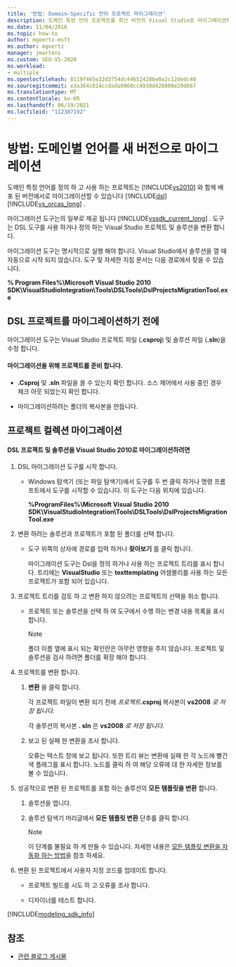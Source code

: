 ```yaml
---
title: '방법: Domain-Specific 언어 프로젝트 마이그레이션'
description: 도메인 특정 언어 프로젝트를 최신 버전의 Visual Studio로 마이그레이션하는 방법에 대 한 정보를 제공 합니다.
ms.date: 11/04/2016
ms.topic: how-to
author: mgoertz-msft
ms.author: mgoertz
manager: jmartens
ms.custom: SEO-VS-2020
ms.workload:
- multiple
ms.openlocfilehash: 8119f465e32d3754dc446524286e0a2c12dedc40
ms.sourcegitcommit: e3a364c014ccdada0860cc4930d428808e20d667
ms.translationtype: MT
ms.contentlocale: ko-KR
ms.lasthandoff: 06/19/2021
ms.locfileid: "112387192"
---
```

# <a name="how-to-migrate-a-domain-specific-language-to-a-new-version"></a>방법: 도메인별 언어를 새 버전으로 마이그레이션
도메인 특정 언어를 정의 하 고 사용 하는 프로젝트는 [!INCLUDE[vs2010](../misc/includes/vs2010_md.md)] 와 함께 배포 된 버전에서로 마이그레이션할 수 있습니다 [!INCLUDE[dsl](../modeling/includes/dsl_md.md)] [!INCLUDE[vs_orcas_long](../debugger/includes/vs_orcas_long_md.md)] .

 마이그레이션 도구는의 일부로 제공 됩니다 [!INCLUDE[vssdk_current_long](../misc/includes/vssdk_current_long_md.md)] . 도구는 DSL 도구를 사용 하거나 정의 하는 Visual Studio 프로젝트 및 솔루션을 변환 합니다.

 마이그레이션 도구는 명시적으로 실행 해야 합니다. Visual Studio에서 솔루션을 열 때 자동으로 시작 되지 않습니다. 도구 및 자세한 지침 문서는 다음 경로에서 찾을 수 있습니다.

 **% Program Files%\Microsoft Visual Studio 2010 SDK\VisualStudioIntegration\Tools\DSLTools\DslProjectsMigrationTool.exe**

## <a name="before-you-migrate-your-dsl-projects"></a>DSL 프로젝트를 마이그레이션하기 전에
 마이그레이션 도구는 Visual Studio 프로젝트 파일 (**.csproj**) 및 솔루션 파일 (**.sln**)을 수정 합니다.

#### <a name="to-prepare-projects-for-migration"></a>마이그레이션을 위해 프로젝트를 준비 합니다.

- **.Csproj** 및 **.sln** 파일을 쓸 수 있는지 확인 합니다. 소스 제어에서 사용 중인 경우 체크 아웃 되었는지 확인 합니다.

- 마이그레이션하려는 폴더의 복사본을 만듭니다.

## <a name="migrating-a-collection-of-projects"></a>프로젝트 컬렉션 마이그레이션

#### <a name="to-migrate-dsl-projects-and-solutions-to-visual-studio-2010"></a>DSL 프로젝트 및 솔루션을 Visual Studio 2010로 마이그레이션하려면

1. DSL 마이그레이션 도구를 시작 합니다.

   - Windows 탐색기 (또는 파일 탐색기)에서 도구를 두 번 클릭 하거나 명령 프롬프트에서 도구를 시작할 수 있습니다. 이 도구는 다음 위치에 있습니다.

        **%ProgramFiles%\Microsoft Visual Studio 2010 SDK\VisualStudioIntegration\Tools\DSLTools\DslProjectsMigrationTool.exe**

2. 변환 하려는 솔루션과 프로젝트가 포함 된 폴더를 선택 합니다.

   - 도구 위쪽의 상자에 경로를 입력 하거나 **찾아보기** 를 클릭 합니다.

     마이그레이션 도구는 Dsl을 정의 하거나 사용 하는 프로젝트 트리를 표시 합니다. 트리에는 **VisualStudio** 또는 **texttemplating** 어셈블리를 사용 하는 모든 프로젝트가 포함 되어 있습니다.

3. 프로젝트 트리를 검토 하 고 변환 하지 않으려는 프로젝트의 선택을 취소 합니다.

   - 프로젝트 또는 솔루션을 선택 하 여 도구에서 수행 하는 변경 내용 목록을 표시 합니다.

       > [!NOTE]
       > 폴더 이름 옆에 표시 되는 확인란은 아무런 영향을 주지 않습니다. 프로젝트 및 솔루션을 검사 하려면 폴더를 확장 해야 합니다.

4. 프로젝트를 변환 합니다.

   1. **변환** 을 클릭 합니다.

        각 프로젝트 파일이 변환 되기 전에 _프로젝트_**.csproj** 복사본이 **vs2008** _로 저장 됩니다._

        각 솔루션의 복사본 **. sln** 은 **vs2008** _로 저장 됩니다._

   2. 보고 된 실패 한 변환을 조사 합니다.

        오류는 텍스트 창에 보고 됩니다. 또한 트리 뷰는 변환에 실패 한 각 노드에 빨간색 플래그를 표시 합니다. 노드를 클릭 하 여 해당 오류에 대 한 자세한 정보를 볼 수 있습니다.

5. 성공적으로 변환 된 프로젝트를 포함 하는 솔루션의 **모든 템플릿을 변환** 합니다.

   1. 솔루션을 엽니다.

   2. 솔루션 탐색기 머리글에서 **모든 템플릿 변환** 단추를 클릭 합니다.

       > [!NOTE]
       > 이 단계를 불필요 하 게 만들 수 있습니다. 자세한 내용은 [모든 템플릿 변환을 자동화 하는 방법](/previous-versions/visualstudio/visual-studio-2012/ff521399\(v\=vs.110\))을 참조 하세요.

6. 변환 된 프로젝트에서 사용자 지정 코드를 업데이트 합니다.

   - 프로젝트 빌드를 시도 하 고 오류를 조사 합니다.

   - 디자이너를 테스트 합니다.

[!INCLUDE[modeling_sdk_info](includes/modeling_sdk_info.md)]

## <a name="see-also"></a>참조

- [관련 블로그 게시물](https://devblogs.microsoft.com/devops/the-visual-studio-modeling-sdk-is-now-available-with-visual-studio-2017/)